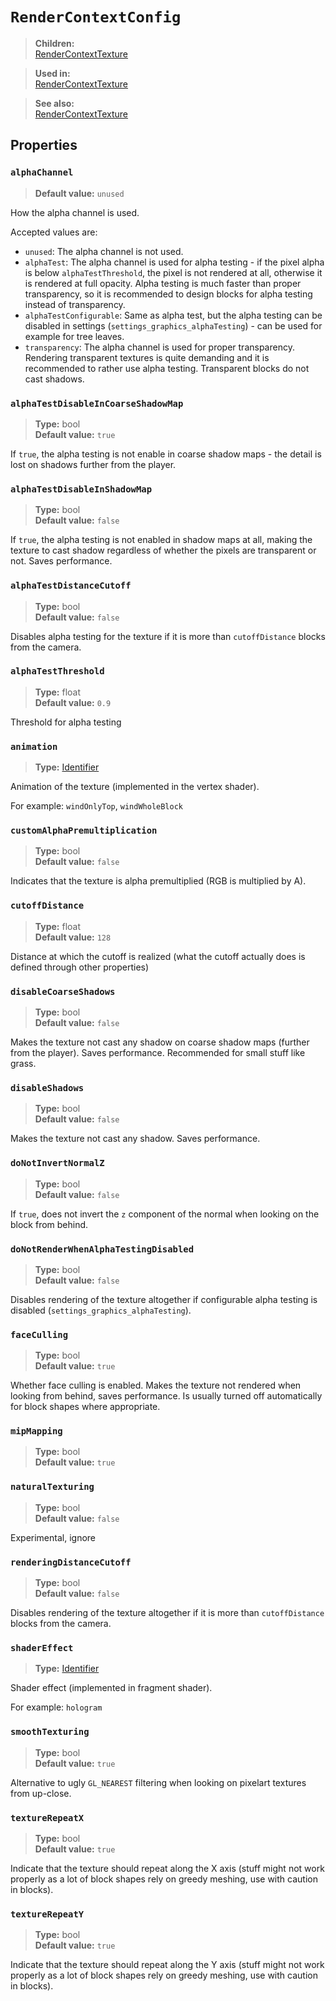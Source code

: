 # `RenderContextConfig`

> **Children:**<br>
> [RenderContextTexture](RenderContextTexture.md)

> **Used in:**<br>
> [RenderContextTexture](RenderContextTexture.md)

> **See also:**<br>
> [RenderContextTexture](RenderContextTexture.md)

## Properties
### `alphaChannel`
> **Default value:** `unused`<br>

How the alpha channel is used.

Accepted values are:
* `unused`: The alpha channel is not used.
* `alphaTest`: The alpha channel is used for alpha testing - if the pixel alpha is below `alphaTestThreshold`, the pixel is not rendered at all, otherwise it is rendered at full opacity. Alpha testing is much faster than proper transparency, so it is recommended to design blocks for alpha testing instead of transparency.
* `alphaTestConfigurable`: Same as alpha test, but the alpha testing can be disabled in settings (`settings_graphics_alphaTesting`) - can be used for example for tree leaves.
* `transparency`: The alpha channel is used for proper transparency. Rendering transparent textures is quite demanding and it is recommended to rather use alpha testing. Transparent blocks do not cast shadows.

### `alphaTestDisableInCoarseShadowMap`
> **Type:** bool<br>
> **Default value:** `true`<br>

If `true`, the alpha testing is not enable in coarse shadow maps - the detail is lost on shadows further from the player.
### `alphaTestDisableInShadowMap`
> **Type:** bool<br>
> **Default value:** `false`<br>

If `true`, the alpha testing is not enabled in shadow maps at all, making the texture to cast shadow regardless of whether the pixels are transparent or not. Saves performance.
### `alphaTestDistanceCutoff`
> **Type:** bool<br>
> **Default value:** `false`<br>

Disables alpha testing for the texture if it is more than `cutoffDistance` blocks from the camera.
### `alphaTestThreshold`
> **Type:** float<br>
> **Default value:** `0.9`<br>

Threshold for alpha testing
### `animation`
> **Type:** [Identifier](Identifier.md)<br>

Animation of the texture (implemented in the vertex shader).

For example: `windOnlyTop`, `windWholeBlock`

### `customAlphaPremultiplication`
> **Type:** bool<br>
> **Default value:** `false`<br>

Indicates that the texture is alpha premultiplied (RGB is multiplied by A).
### `cutoffDistance`
> **Type:** float<br>
> **Default value:** `128`<br>

Distance at which the cutoff is realized (what the cutoff actually does is defined through other properties)
### `disableCoarseShadows`
> **Type:** bool<br>
> **Default value:** `false`<br>

Makes the texture not cast any shadow on coarse shadow maps (further from the player). Saves performance. Recommended for small stuff like grass.
### `disableShadows`
> **Type:** bool<br>
> **Default value:** `false`<br>

Makes the texture not cast any shadow. Saves performance.
### `doNotInvertNormalZ`
> **Type:** bool<br>
> **Default value:** `false`<br>

If `true`, does not invert the `z` component of the normal when looking on the block from behind.
### `doNotRenderWhenAlphaTestingDisabled`
> **Type:** bool<br>
> **Default value:** `false`<br>

Disables rendering of the texture altogether if configurable alpha testing is disabled (`settings_graphics_alphaTesting`).
### `faceCulling`
> **Type:** bool<br>
> **Default value:** `true`<br>

Whether face culling is enabled. Makes the texture not rendered when looking from behind, saves performance. Is usually turned off automatically for block shapes where appropriate.
### `mipMapping`
> **Type:** bool<br>
> **Default value:** `true`<br>

### `naturalTexturing`
> **Type:** bool<br>
> **Default value:** `false`<br>

Experimental, ignore
### `renderingDistanceCutoff`
> **Type:** bool<br>
> **Default value:** `false`<br>

Disables rendering of the texture altogether if it is more than `cutoffDistance` blocks from the camera.
### `shaderEffect`
> **Type:** [Identifier](Identifier.md)<br>

Shader effect (implemented in fragment shader).

For example: `hologram`

### `smoothTexturing`
> **Type:** bool<br>
> **Default value:** `true`<br>

Alternative to ugly `GL_NEAREST` filtering when looking on pixelart textures from up-close.
### `textureRepeatX`
> **Type:** bool<br>
> **Default value:** `true`<br>

Indicate that the texture should repeat along the X axis (stuff might not work properly as a lot of block shapes rely on greedy meshing, use with caution in blocks).
### `textureRepeatY`
> **Type:** bool<br>
> **Default value:** `true`<br>

Indicate that the texture should repeat along the Y axis (stuff might not work properly as a lot of block shapes rely on greedy meshing, use with caution in blocks).
